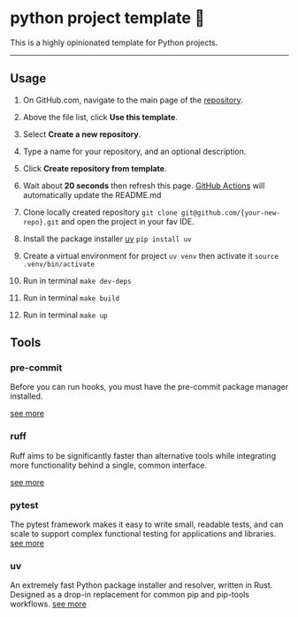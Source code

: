 # python project template :information_desk_person:

This is a highly opinionated template for Python projects.

---

## Usage

1. On GitHub.com, navigate to the main page of the [repository](https://github.com/talgat-abdraimov/python-project-template).

2. Above the file list, click **Use this template**.

3. Select **Create a new repository**.

4. Type a name for your repository, and an optional description.

5. Click **Create repository from template**.

6. Wait about **20 seconds** then refresh this page. [GitHub Actions](https://docs.github.com/en/actions) will automatically update the README.md

7. Clone locally created repository `git clone git@github.com/{your-new-repo}.git` and open the project in your fav IDE.

8. Install the package installer [uv](https://github.com/astral-sh/uv) `pip install uv`

9. Create a virtual environment for project `uv venv` then activate it `source .venv/bin/activate`

10. Run in terminal `make dev-deps`

11. Run in terminal `make build`

12. Run in terminal `make up`

## Tools

### pre-commit

Before you can run hooks, you must have the pre-commit package manager installed.

[see more](https://pre-commit.com/)

### ruff

Ruff aims to be significantly faster than alternative tools while integrating more functionality behind a single, common interface.

[see more](https://docs.astral.sh/ruff/)

### pytest

The pytest framework makes it easy to write small, readable tests, and can scale to support complex functional testing for applications and libraries. [see more](https://docs.pytest.org/en/7.4.x/)

### uv

An extremely fast Python package installer and resolver, written in Rust. Designed as a drop-in replacement for common pip and pip-tools workflows. [see more](https://github.com/astral-sh/uv)

